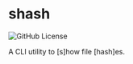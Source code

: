 # shash

![GitHub License](https://img.shields.io/github/license/sebastian-j-ibanez/shash?color=blue)

A CLI utility to [s]how file [hash]es.

